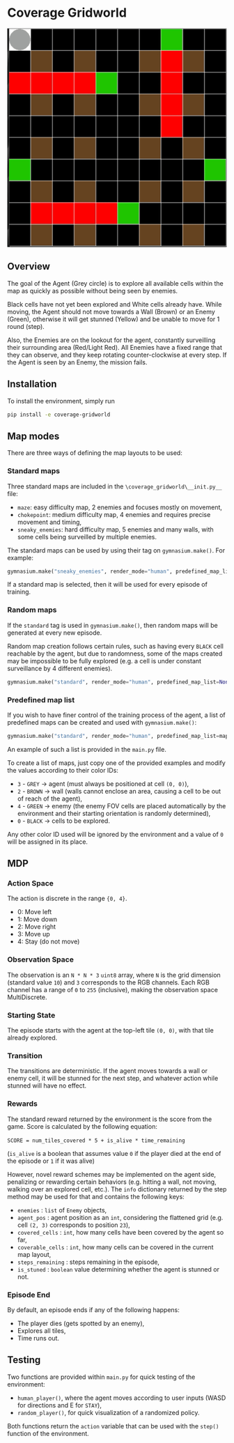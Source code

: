# Coverage Gridworld

![visualization](media/sneaky_enemies.gif "Sneaky Enemies sample layout")

## Overview

The goal of the Agent (Grey circle) is to explore all available cells within the map as quickly as possible without 
being seen by enemies. 

Black cells have not yet been explored and White cells already have. While moving, the Agent should not move towards 
a Wall (Brown) or an Enemy (Green), otherwise it will get stunned (Yellow) and be unable to move for 1 round (step).

Also, the Enemies are on the lookout for the agent, constantly surveilling their surrounding area (Red/Light Red). 
All Enemies have a fixed range that they can observe, and they keep rotating counter-clockwise at every step. If the
Agent is seen by an Enemy, the mission fails.

## Installation

To install the environment, simply run 

```bash
pip install -e coverage-gridworld
```

## Map modes

There are three ways of defining the map layouts to be used:

### Standard maps

Three standard maps are included in the `\coverage_gridworld\__init.py__` file: 
- `maze`: easy difficulty map, 2 enemies and focuses mostly on movement,
- `chokepoint`: medium difficulty map, 4 enemies and requires precise movement and timing,
- `sneaky_enemies`: hard difficulty map, 5 enemies and many walls, with some cells being surveilled by multiple 
enemies.

The standard maps can be used by using their tag on `gymnasium.make()`. For example:

```python
gymnasium.make("sneaky_enemies", render_mode="human", predefined_map_list=None)
```

If a standard map is selected, then it will be used for every episode of training.

### Random maps

If the `standard` tag is used in `gymnasium.make()`, then random maps will be generated at every new episode.

Random map creation follows certain rules, such as having every `BLACK` cell reachable by the agent, but due to 
randomness, some of the maps created may be impossible to be fully explored (e.g. a cell is under constant surveillance
by 4 different enemies).

```python
gymnasium.make("standard", render_mode="human", predefined_map_list=None)
```

### Predefined map list

If you wish to have finer control of the training process of the agent, a list of predefined maps can be created and
used with `gymnasium.make()`:

```python
gymnasium.make("standard", render_mode="human", predefined_map_list=maps)
```

An example of such a list is provided in the `main.py` file.

To create a list of maps, just copy one of the provided examples and modify the values according to their color IDs:
- `3` - `GREY` -> agent (must always be positioned at cell `(0, 0)`),
- `2` - `BROWN` -> wall (walls cannot enclose an area, causing a cell to be out of reach of the agent),
- `4` - `GREEN` -> enemy (the enemy FOV cells are placed automatically by the environment and their starting orientation
is randomly determined),
- `0` - `BLACK` -> cells to be explored.

Any other color ID used will be ignored by the environment and a value of `0` will be assigned in its place.

## MDP

### Action Space

The action is discrete in the range `{0, 4}`.

- 0: Move left
- 1: Move down
- 2: Move right
- 3: Move up
- 4: Stay (do not move)

### Observation Space

The observation is an `N * N * 3` `uint8` array, where `N` is the grid dimension (standard value `10`) and `3` 
corresponds to the RGB channels. Each RGB channel has a range of `0` to `255` (inclusive), making the observation space
MultiDiscrete.

### Starting State
The episode starts with the agent at the top-left tile `(0, 0)`, with that tile already explored.

### Transition
The transitions are deterministic. If the agent moves towards a wall or enemy cell, it will be stunned for the next
step, and whatever action while stunned will have no effect.

### Rewards
The standard reward returned by the environment is the score from the game. Score is calculated by the following 
equation: 

``SCORE = num_tiles_covered * 5 + is_alive * time_remaining`` 

(`is_alive` is a boolean that assumes value `0` if the player died at the end of the episode or `1` if it was alive)
        
However, novel reward schemes may be implemented on the agent side, penalizing or rewarding certain behaviors (e.g. 
hitting a wall, not moving, walking over an explored cell, etc.). The `info` dictionary returned by the step method may 
be used for that and contains the following keys:

- `enemies` : `list` of `Enemy` objects,
- `agent_pos` : agent position as an `int`, considering the flattened grid (e.g. cell `(2, 3)` corresponds to 
position `23`),
- `covered_cells` : `int`, how many cells have been covered by the agent so far,
- `coverable_cells` : `int`, how many cells can be covered in the current map layout,
- `steps_remaining` : steps remaining in the episode,
- `is_stuned` : `boolean` value determining whether the agent is stunned or not.

### Episode End

By default, an episode ends if any of the following happens:
- The player dies (gets spotted by an enemy),
- Explores all tiles,
- Time runs out.


## Testing

Two functions are provided within `main.py` for quick testing of the environment: 

* `human_player()`, where the agent moves according to user inputs (WASD for directions and E for `STAY`),
* `random_player()`, for quick visualization of a randomized policy.

Both functions return the `action` variable that can be used with the `step()` function of the environment.